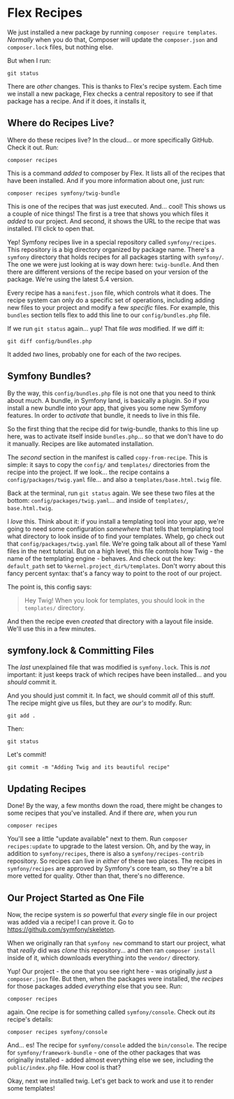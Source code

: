 # Flex Recipes

We just installed a new package by running `composer require templates`. *Normally*
when you do that, Composer will update the `composer.json` and `composer.lock` files,
but nothing else.

But when I run:

```terminal
git status
```

There are *other* changes. This is thanks to Flex's recipe system. Each time we
install a new package, Flex checks a central repository to see if that package has
a recipe. And if it does, it installs it,

## Where do Recipes Live?

Where do these recipes live? In the cloud... or more specifically GitHub. Check
it out. Run:

```terminal
composer recipes
```

This is a command *added* to composer by Flex. It lists all of the recipes that
have been installed. And if you more information about one, just run:

```terminal
composer recipes symfony/twig-bundle
```

This is one of the recipes that was just executed. And... cool! This shows us
a couple of nice things! The first is a tree that shows you which files it *added*
to our project. And second, it shows the URL to the recipe that was installed.
I'll click to open that.

Yep! Symfony recipes live in a special repository called `symfony/recipes`. This
repository is a big directory organized by package name. There's a `symfony`
directory that holds recipes for all packages starting with `symfony/`. The one
we were just looking at is way down here: `twig-bundle`. And then there are different
versions of the recipe based on your version of the package. We're using the latest
5.4 version.

Every recipe has a `manifest.json` file, which controls what it does. The recipe
system can only do a specific set of operations, including adding new files
to your project and modify a few *specific* files. For example, this `bundles` section
tells flex to add this line to our `config/bundles.php` file.

If we run `git status` again... yup! That file *was* modified. If we diff it:

```terminal-silent
git diff config/bundles.php
```

It added *two* lines, probably one for each of the *two* recipes.

## Symfony Bundles?

By the way, this `config/bundles.php` file is not one that you need to think about
much. A bundle, in Symfony land, is basically a plugin. So if you install a new bundle
into your app, that gives you some new Symfony features. In order to *activate* that
bundle, it needs to live in this file.

So the first thing that the recipe did for twig-bundle, thanks to this line up here,
was to activate itself inside `bundles.php`... so that we don't have to do it manually.
Recipes are like automated installation.

The *second* section in the manifest is called `copy-from-recipe`. This is simple:
it says to copy the `config/` and `templates/` directories from the recipe into the
project. If we look... the recipe contains a `config/packages/twig.yaml` file...
and also a `templates/base.html.twig` file.

Back at the terminal, run `git status` again. We see these two files at the bottom:
`config/packages/twig.yaml`... and inside of `templates/`, `base.html.twig`.

I *love* this. Think about it: if you install a templating tool into your app,
we're going to need some configuration *somewhere* that tells that templating tool
what directory to look inside of to find your templates. Whelp, go check out that
`config/packages/twig.yaml` file. We're going talk about all of these Yaml files
in the next tutorial. But on a high level, this file controls how Twig - the name
of the templating engine - behaves. And check out the key: `default_path` set
to `%kernel.project_dir%/templates`. Don't worry about this fancy percent syntax:
that's a fancy way to point to the root of our project.

The point is, this config says:

> Hey Twig! When you look for templates, you should look in the `templates/` directory.

And then the recipe even *created* that directory with a layout file inside. We'll
use this in a few minutes.

## symfony.lock & Committing Files

The *last* unexplained file that was modified is `symfony.lock`. This is *not*
important: it just keeps track of which recipes have been installed... and you
*should* commit it.

And you should just commit it. In fact, we should commit *all* of this stuff. The
recipe might give us files, but they are *our's* to modify. Run:

```terminal
git add .
```

Then:

```terminal
git status
```

Let's commit!

```terminal
git commit -m "Adding Twig and its beautiful recipe"
```

## Updating Recipes

Done! By the way, a few months down the road, there might be changes to some
recipes that you've installed. And if there *are*, when you run

```terminal
composer recipes
```

You'll see a little "update available" next to them. Run `composer recipes:update`
to upgrade to the latest version. Oh, and by the way, in addition to `symfony/recipes`,
there is also a `symfony/recipes-contrib` repository. So recipes can live in
*either* of these two places. The recipes in `symfony/recipes` are approved by
Symfony's core team, so they're a bit more vetted for quality. Other than that,
there's no difference.

## Our Project Started as One File

Now, the recipe system is *so* powerful that *every* single file in our project was
added via a recipe! I can prove it. Go to https://github.com/symfony/skeleton.

When we originally ran that `symfony new` command to start our project, what that
*really* did was *clone* this repository... and then ran `composer install` inside
of it, which downloads everything into the `vendor/` directory.

Yup! Our project - the one that you see right here - was originally *just* a
`composer.json` file. But then, when the packages were installed, the *recipes*
for those packages added *everything* else that you see. Run:

```terminal
composer recipes
```

again. One recipe is for something called `symfony/console`. Check out *its*
recipe's details:

```terminal
composer recipes symfony/console
```

And... es! The recipe for `symfony/console` added the `bin/console`. The recipe
for `symfony/framework-bundle` - one of the other packages that was originally
installed - added almost everything else we see, including the `public/index.php`
file. How cool is that?

Okay, next we installed twig. Let's get back to work and use it to render some
templates!

